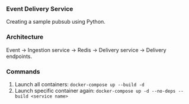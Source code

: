 ### Event Delivery Service
Creating a sample pubsub using Python.

### Architecture
Event -> Ingestion service -> Redis -> Delivery service -> Delivery endpoints.

### Commands
1. Launch all containers: `docker-compose up --build -d`
2. Launch specific container again: `docker-compose up -d --no-deps --build <service name>`
